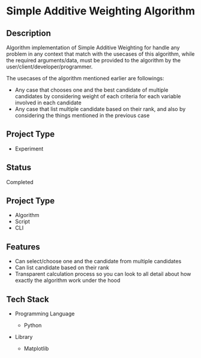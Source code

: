 # Simple Additive Weighting Algorithm

## Description

  Algorithm implementation of Simple Additive Weighting for handle any problem in any context that match with the usecases of this algorithm, while the required arguments/data, must be provided to the algorithm by the user/client/developer/programmer.

  The usecases of the algorithm mentioned earlier are followings:
  - Any case that chooses one and the best candidate of multiple candidates by considering weight of each criteria for each variable involved in each candidate
  - Any case that list multiple candidate based on their rank, and also by considering the things mentioned in the previous case

## Project Type
- Experiment

## Status
Completed

## Project Type
- Algorithm
- Script
- CLI

## Features
- Can select/choose one and the candidate from multiple candidates
- Can list candidate based on their rank
- Transparent calculation process so you can look to all detail about how exactly the algorithm work under the hood

## Tech Stack
- Programming Language
  - Python

- Library
  - Matplotlib
